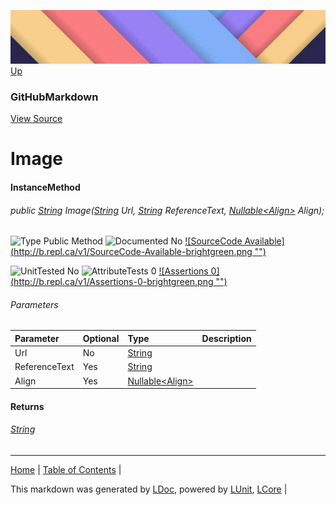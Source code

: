 ![](../Content/LDoc-banner-small.png "")
[Up](GitHubMarkdown.md)
### GitHubMarkdown
[View Source](../Markdown/GitHubMarkdown.cs)
# Image
#### InstanceMethod
###### public <a href="https://www.google.com/#q=C%23+System.String" alt="Search for this type" target="_blank">String</a> Image(<a href="https://www.google.com/#q=C%23+System.String" alt="Search for this type" target="_blank">String</a> Url, <a href="https://www.google.com/#q=C%23+System.String" alt="Search for this type" target="_blank">String</a> ReferenceText, <a href="https://www.google.com/#q=C%23+System.Nullable<Align>" alt="Search for this type" target="_blank">Nullable&lt;Align&gt;</a> Align);

![Type Public Method](http://b.repl.ca/v1/Type-Public%20Method-lightgrey.png "") ![Documented No](http://b.repl.ca/v1/Documented-No-red.png "") [![SourceCode Available](http://b.repl.ca/v1/SourceCode-Available-brightgreen.png &quot;&quot;)](../Markdown/GitHubMarkdown.cs#L408)

![UnitTested No](http://b.repl.ca/v1/UnitTested-No-lightgrey.png "") ![AttributeTests 0](http://b.repl.ca/v1/AttributeTests-0-lightgrey.png "") [![Assertions 0](http://b.repl.ca/v1/Assertions-0-brightgreen.png &quot;&quot;)](../Markdown/GitHubMarkdown.cs)
###### Parameters

Parameter | Optional | Type | Description
:---  | :---  | :---  | :--- 
Url | No | <a href="https://www.google.com/#q=C%23+System.String" alt="Search for this type" target="_blank">String</a> | 
ReferenceText | Yes | <a href="https://www.google.com/#q=C%23+System.String" alt="Search for this type" target="_blank">String</a> | 
Align | Yes | <a href="https://www.google.com/#q=C%23+System.Nullable<Align>" alt="Search for this type" target="_blank">Nullable&lt;Align&gt;</a> | 

#### Returns
###### <a href="https://www.google.com/#q=C%23+System.String" alt="Search for this type" target="_blank">String</a>
---

[Home](../../README.md) | [Table of Contents](../../TableOfContents.md) | 


This markdown was generated by [LDoc](https://github.com/CodeSingularity/LDoc), powered by [LUnit](https://github.com/CodeSingularity/LUnit), [LCore](https://github.com/CodeSingularity/LCore) | 

